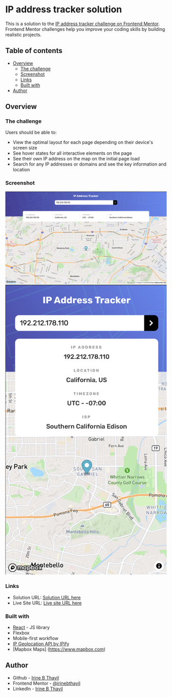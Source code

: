 # IP address tracker solution

This is a solution to the [IP address tracker challenge on Frontend Mentor](https://www.frontendmentor.io/challenges/ip-address-tracker-I8-0yYAH0). Frontend Mentor challenges help you improve your coding skills by building realistic projects. 

## Table of contents

- [Overview](#overview)
  - [The challenge](#the-challenge)
  - [Screenshot](#screenshot)
  - [Links](#links)
  - [Built with](#built-with)
- [Author](#author)

## Overview

### The challenge

Users should be able to:

- View the optimal layout for each page depending on their device's screen size
- See hover states for all interactive elements on the page
- See their own IP address on the map on the initial page load
- Search for any IP addresses or domains and see the key information and location

### Screenshot

![Desktop View](./screenshots/ss_desktop.png)
![Mobile View](./screenshots/ss_mobile.png)

### Links

- Solution URL: [Solution URL here](https://github.com/irinebthayil/ip-address-tracker)
- Live Site URL: [Live site URL here](http://irinebthayil.github.io/ip-address-tracker)

### Built with

- [React](https://reactjs.org/) - JS library
- Flexbox
- Mobile-first workflow
- [IP Geolocation API by IPify](https://geo.ipify.org/)
- [Mapbox Maps] (https://www.mapbox.com)

## Author

- Github - [Irine B Thayil](https://github.com/irinebthayil)
- Frontend Mentor - [@irinebthayil](https://www.frontendmentor.io/profile/irinebthayil)
- LinkedIn - [Irine B Thayil](https://www.linkedin.com/in/irinebthayil/)
